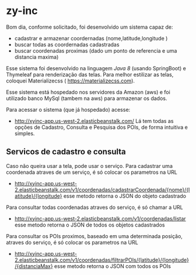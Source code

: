 # zy-inc

Bom dia, conforme solicitado, foi desenvolvido um sistema capaz de:

  * cadastrar e armazenar coordernadas (nome,latitude,longitude ) 
  * buscar todas as coordernadas cadastradas 
  * buscar coordenadas proximas (dado um ponto de referencia e uma distancia maxima)

Esse sistema foi desenvolvido na linguagem *Java 8* (usando SpringBoot) e Thymeleaf para renderização das telas.
Para melhor estilizar as telas, coloquei Materializecss ( https://materializecss.com).

Esse sistema está hospedado nos servidores da Amazon (aws) e foi utilizado banco MySql (tambem na aws) para armazenar os dados.


Para acessar o sistema (que já hospedado) acesse: 
  * http://xyinc-app.us-west-2.elasticbeanstalk.com/
Lá tem todas as opções de Cadastro, Consulta e Pesquisa dos POIs, de forma intuitiva e simples. 



## Servicos de cadastro e consulta 

Caso não queira usar a tela, pode usar o serviço.
Para cadastrar uma coordenada atraves de um serviço, é só colocar os parametros na URL
 * http://xyinc-app.us-west-2.elasticbeanstalk.com/v1/coordenadas/cadastrarCoordenada/{nome}/{latitude}/{longitude}
  esse metodo retorna o JSON do objeto cadastrado
  
  
Para consultar todas coordenadas atraves do serviço, é só chamar a URL
 * http://xyinc-app.us-west-2.elasticbeanstalk.com/v1/coordenadas/listar
  esse metodo retorna o JSON de todos os objetos cadastrados
  
  
Para consultar os POIs proximos, baseado em uma determinada posição, atraves do serviço, é só colocar os parametros na URL
 * http://xyinc-app.us-west-2.elasticbeanstalk.com/v1/coordenadas/filtrarPOIs/{latitude}/{longitude}/{distanciaMax}
  esse metodo retorna o JSON com todos os POIs 
